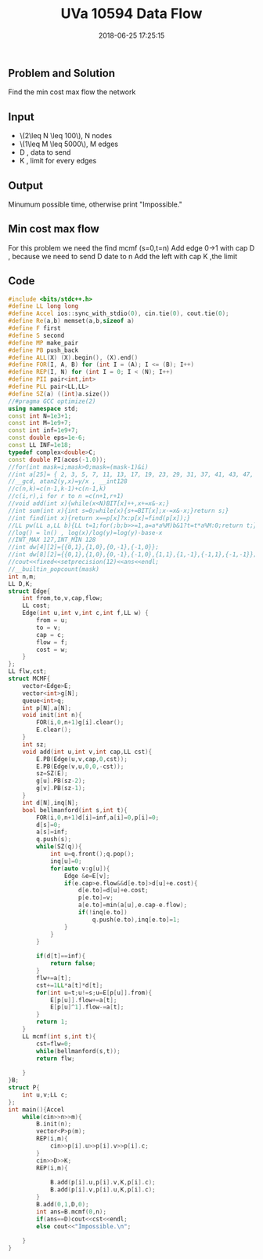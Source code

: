 ﻿---
title: UVa 10594 Data Flow
date: 2018-06-25 17:25:15
comment: true
categories:
- Competitive Programming
tags:
- UVa
- Flow
mathjax: true
---

## Problem and Solution
Find the min cost max flow the network
<!--more-->

## Input
* \\(2\leq N \leq 100\\), N nodes
* \\(1\leq M \leq 5000\\), M edges
* D , data to send
* K , limit for every edges 

##  Output
Minumum possible time, otherwise print "Impossible."
<!--more-->

## Min cost max flow
For this problem
we need the find mcmf (s=0,t=n)
Add edge 0->1 with cap D , because we need to send D date to n
Add the left  with cap K ,the limit

## Code
```cpp
#include <bits/stdc++.h>
#define LL long long
#define Accel ios::sync_with_stdio(0), cin.tie(0), cout.tie(0);
#define Re(a,b) memset(a,b,sizeof a)
#define F first
#define S second
#define MP make_pair
#define PB push_back
#define ALL(X) (X).begin(), (X).end()
#define FOR(I, A, B) for (int I = (A); I <= (B); I++)
#define REP(I, N) for (int I = 0; I < (N); I++)
#define PII pair<int,int>
#define PLL pair<LL,LL>
#define SZ(a) ((int)a.size())
//#pragma GCC optimize(2)
using namespace std;
const int N=1e3+1;
const int M=1e9+7;
const int inf=1e9+7;
const double eps=1e-6;
const LL INF=1e18;
typedef complex<double>C;
const double PI(acos(-1.0));
//for(int mask=i;mask>0;mask=(mask-1)&i)
//int a[25]= { 2, 3, 5, 7, 11, 13, 17, 19, 23, 29, 31, 37, 41, 43, 47, 53, 59, 61, 67, 71, 73, 79, 83, 89, 97 };
//__gcd, atan2(y,x)=y/x , __int128
//c(n,k)=c(n-1,k-1)+c(n-1,k)
//c(i,r),i for r to n =c(n+1,r+1)
//void add(int x){while(x<N)BIT[x]++,x+=x&-x;}
//int sum(int x){int s=0;while(x){s+=BIT[x];x-=x&-x;}return s;}
//int find(int x){return x==p[x]?x:p[x]=find(p[x]);}
//LL pw(LL a,LL b){LL t=1;for(;b;b>>=1,a=a*a%M)b&1?t=t*a%M:0;return t;}
//log() = ln() , log(x)/log(y)=log(y)-base-x
//INT_MAX 127,INT_MIN 128
//int dw[4][2]={{0,1},{1,0},{0,-1},{-1,0}};
//int dw[8][2]={{0,1},{1,0},{0,-1},{-1,0},{1,1},{1,-1},{-1,1},{-1,-1}};
//cout<<fixed<<setprecision(12)<<ans<<endl;
//__builtin_popcount(mask)
int n,m;
LL D,K;
struct Edge{
	int from,to,v,cap,flow;
	LL cost;
	Edge(int u,int v,int c,int f,LL w) {  
        from = u;  
        to = v;  
        cap = c;  
        flow = f;  
        cost = w;  
    }  
};
LL flw,cst;
struct MCMF{
	vector<Edge>E;
	vector<int>g[N];
	queue<int>q;
	int p[N],a[N];
	void init(int n){
		FOR(i,0,n+1)g[i].clear();
		E.clear();
	}
	int sz;
	void add(int u,int v,int cap,LL cst){
		E.PB(Edge(u,v,cap,0,cst));
		E.PB(Edge(v,u,0,0,-cst));
		sz=SZ(E);
		g[u].PB(sz-2);
		g[v].PB(sz-1);
	}
	int d[N],inq[N];
	bool bellmanford(int s,int t){
		FOR(i,0,n+1)d[i]=inf,a[i]=0,p[i]=0;
		d[s]=0;
		a[s]=inf;
		q.push(s);
		while(SZ(q)){
			int u=q.front();q.pop();
			inq[u]=0;
			for(auto v:g[u]){
				Edge &e=E[v];
				if(e.cap>e.flow&&d[e.to]>d[u]+e.cost){
					d[e.to]=d[u]+e.cost;
					p[e.to]=v;
					a[e.to]=min(a[u],e.cap-e.flow);
					if(!inq[e.to])
						q.push(e.to),inq[e.to]=1;
				}
			}
		}
		
		if(d[t]==inf){
			return false;
		}
		flw+=a[t];
		cst+=1LL*a[t]*d[t];
		for(int u=t;u!=s;u=E[p[u]].from){
			E[p[u]].flow+=a[t];
			E[p[u]^1].flow-=a[t];
		}
		return 1;
	}
	LL mcmf(int s,int t){
		cst=flw=0;
		while(bellmanford(s,t));
		return flw;
		
	}
}B;
struct P{
	int u,v;LL c;
};
int main(){Accel
	while(cin>>n>>m){
		B.init(n);
		vector<P>p(m);
		REP(i,m){
			cin>>p[i].u>>p[i].v>>p[i].c;
		}
		cin>>D>>K;
		REP(i,m){
			
			B.add(p[i].u,p[i].v,K,p[i].c);
			B.add(p[i].v,p[i].u,K,p[i].c);
		}
		B.add(0,1,D,0);
		int ans=B.mcmf(0,n);
		if(ans==D)cout<<cst<<endl;
		else cout<<"Impossible.\n";
	
	}
}
```
